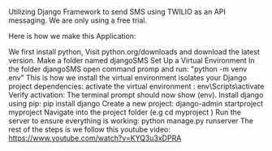 Utilizing Django Framework to send SMS using TWILIO as an API messaging. We are only using a free trial.

Here is how we make this Application:

We first install python, Visit python.org/downloads and download the latest version.
Make a folder named djangoSMS
Set Up a Virtual Environment In the folder djangoSMS open command promp and run: "python -m venv env" This is how we install the virtual environment isolates your Django project dependencies:
activate the virtual environment : env\Scripts\activate Verify activation: The terminal prompt should now show (env).
Install django using pip: pip install django
Create a new project: django-admin startproject myproject
Navigate into the project folder (e.g cd myproject )
Run the server to ensure everything is working: python manage.py runserver
The rest of the steps is we follow this youtube video: https://www.youtube.com/watch?v=KYQ3u3xDPRA
